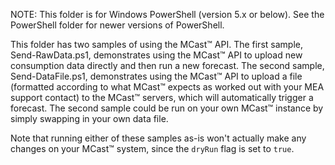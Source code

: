 NOTE: This folder is for Windows PowerShell (version 5.x or below). See the PowerShell folder for newer versions of PowerShell.

This folder has two samples of using the MCast™ API. The first sample, Send-RawData.ps1, demonstrates using the MCast™ API to upload new consumption data directly and then run a new forecast. The second sample, Send-DataFile.ps1, demonstrates using the MCast™ API to upload a file (formatted according to what MCast™ expects as worked out with your MEA support contact) to the MCast™ servers, which will automatically trigger a forecast. The second sample could be run on your own MCast™ instance by simply swapping in your own data file.

Note that running either of these samples as-is won't actually make any changes on your MCast™ system, since the `dryRun` flag is set to `true`.
